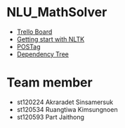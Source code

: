 # NLU_MathSolver
- [Trello Board](https://trello.com/b/J8uiIosP/mathsolver)
- [Getting start with NLTK](https://www.nltk.org/book/ch01.html)
- [POSTag](https://www.cs.bgu.ac.il/~elhadad/nlp17/NLTKPOSTagging.html)
- [Dependency Tree](http://www.nltk.org/howto/dependency.html)

Team member
===========
- st120224 Akraradet Sinsamersuk
- st120534 Ruangtiwa Kimsungnoen
- st120593 Part Jaithong
